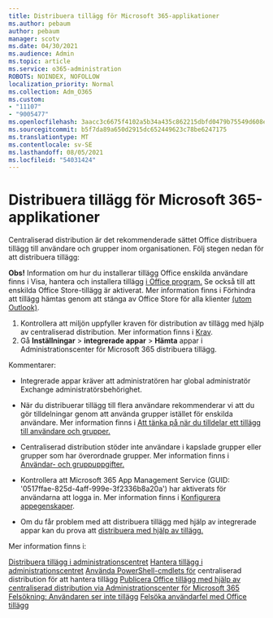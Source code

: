 ```yaml
---
title: Distribuera tillägg för Microsoft 365-applikationer
ms.author: pebaum
author: pebaum
manager: scotv
ms.date: 04/30/2021
ms.audience: Admin
ms.topic: article
ms.service: o365-administration
ROBOTS: NOINDEX, NOFOLLOW
localization_priority: Normal
ms.collection: Adm_O365
ms.custom:
- "11107"
- "9005477"
ms.openlocfilehash: 3aacc3c6675f4102a5b34a435c862215dbfd0479b75549d608ed3c91021ed3d7
ms.sourcegitcommit: b5f7da89a650d2915dc652449623c78be6247175
ms.translationtype: MT
ms.contentlocale: sv-SE
ms.lasthandoff: 08/05/2021
ms.locfileid: "54031424"
---
```

# <a name="deploying-add-ins-for-microsoft-365-apps"></a>Distribuera tillägg för Microsoft 365-applikationer

Centraliserad distribution är det rekommenderade sättet Office distribuera tillägg till användare och grupper inom organisationen. Följ stegen nedan för att distribuera tillägg:

**Obs!** Information om hur du installerar tillägg Office enskilda användare finns i Visa, hantera och installera tillägg [i Office program.](https://support.microsoft.com/topic/view-manage-and-install-add-ins-in-office-programs-16278816-1948-4028-91e5-76dca5380f8d) Se också till att enskilda Office Store-tillägg är aktiverat. Mer information finns i Förhindra att tillägg hämtas genom att stänga av Office Store för alla klienter [(utom Outlook)](https://docs.microsoft.com/microsoft-365/admin/manage/manage-addins-in-the-admin-center?view=o365-worldwide#prevent-add-in-downloads-by-turning-off-the-office-store-across-all-clients-except-outlook).

1. Kontrollera att miljön uppfyller kraven för distribution av tillägg med hjälp av centraliserad distribution. Mer information finns i [Krav](https://docs.microsoft.com/microsoft-365/admin/manage/centralized-deployment-of-add-ins?#requirements).
2. Gå **Inställningar**  >  **integrerade appar**  >  **Hämta** appar i Administrationscenter för Microsoft 365 distribuera tillägg. 

Kommentarer: 

- Integrerade appar kräver att administratören har global administratör Exchange administratörsbehörighet.

- När du distribuerar tillägg till flera användare rekommenderar vi att du gör tilldelningar genom att använda grupper istället för enskilda användare. Mer information finns i [Att tänka på när du tilldelar ett tillägg till användare och grupper.](https://docs.microsoft.com/microsoft-365/admin/manage/manage-deployment-of-add-ins?view=o365-worldwide#considerations-when-assigning-an-add-in-to-users-and-groups)

- Centraliserad distribution stöder inte användare i kapslade grupper eller grupper som har överordnade grupper. Mer information finns i [Användar- och gruppuppgifter.](https://docs.microsoft.com/microsoft-365/admin/manage/centralized-deployment-of-add-ins?view=o365-worldwide#user-and-group-assignments)

- Kontrollera att Microsoft 365 App Management Service (GUID: '0517ffae-825d-4aff-999e-3f2336b8a20a') har aktiverats för användarna att logga in. Mer information finns i [Konfigurera appegenskaper](https://docs.microsoft.com/azure/active-directory/manage-apps/add-application-portal-configure#configure-app-properties).

- Om du får problem med att distribuera tillägg med hjälp av integrerade appar kan du prova att [distribuera med hjälp av tillägg.](https://admin.microsoft.com/AdminPortal/Home?#/Settings/AddIns)

Mer information finns i:

[Distribuera tillägg i administrationscentret](https://docs.microsoft.com/microsoft-365/admin/manage/manage-deployment-of-add-ins) 
 [Hantera tillägg i administrationscentret](https://docs.microsoft.com/microsoft-365/admin/manage/manage-addins-in-the-admin-center) 
 [Använda PowerShell-cmdlets för](https://docs.microsoft.com/microsoft-365/enterprise/use-the-centralized-deployment-powershell-cmdlets-to-manage-add-ins) centraliserad distribution för att hantera tillägg 
 [Publicera Office tillägg med hjälp av centraliserad distribution via Administrationscenter för Microsoft 365](https://docs.microsoft.com/office/dev/add-ins/publish/centralized-deployment#publish-an-office-add-in-via-centralized-deployment) 
 [Felsökning: Användaren ser inte tillägg](https://docs.microsoft.com/office365/troubleshoot/access-management/user-not-seeing-add-ins) 
 [Felsöka användarfel med Office tillägg](https://docs.microsoft.com/office/dev/add-ins/testing/testing-and-troubleshooting)